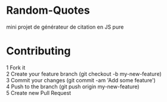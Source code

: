 # Random-Quotes
mini projet de générateur de citation en JS pure


# Contributing

1 Fork it <br>
2 Create your feature branch (git checkout -b my-new-feature)<br>
3 Commit your changes (git commit -am 'Add some feature')<br>
4 Push to the branch (git push origin my-new-feature)<br>
5 Create new Pull Request<br>
